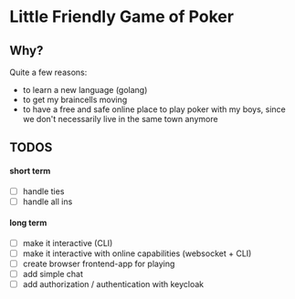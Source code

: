 # Little Friendly Game of Poker
## Why?
Quite a few reasons:
- to learn a new language (golang)
- to get my braincells moving
- to have a free and safe online place to play poker with my boys, since we don't necessarily live in the same town anymore
## TODOS
#### short term
-[ ] handle ties
-[ ] handle all ins
#### long term
-[ ] make it interactive (CLI)
-[ ] make it interactive with online capabilities (websocket + CLI)
-[ ] create browser frontend-app for playing
-[ ] add simple chat
-[ ] add authorization / authentication with keycloak